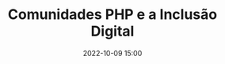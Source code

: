 ---
title: 'Comunidades PHP e a Inclusão Digital'
type: round-table
speakers:
  - Alessandro Feitoza
speakersPictures: []
picture: /assets/images/schedule/alessandro-feitoza.jpg
linkedin: 
twitter: https://twitter.com/feitozaAle
instagram: https://www.instagram.com/alessandro_feitoza
date: '2022-10-09 15:00'
rooms:
  - 4
  - 5
---